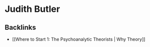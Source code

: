 # Judith Butler



## Backlinks

-   [[Where to Start 1: The Psychoanalytic Theorists | Why Theory]]
